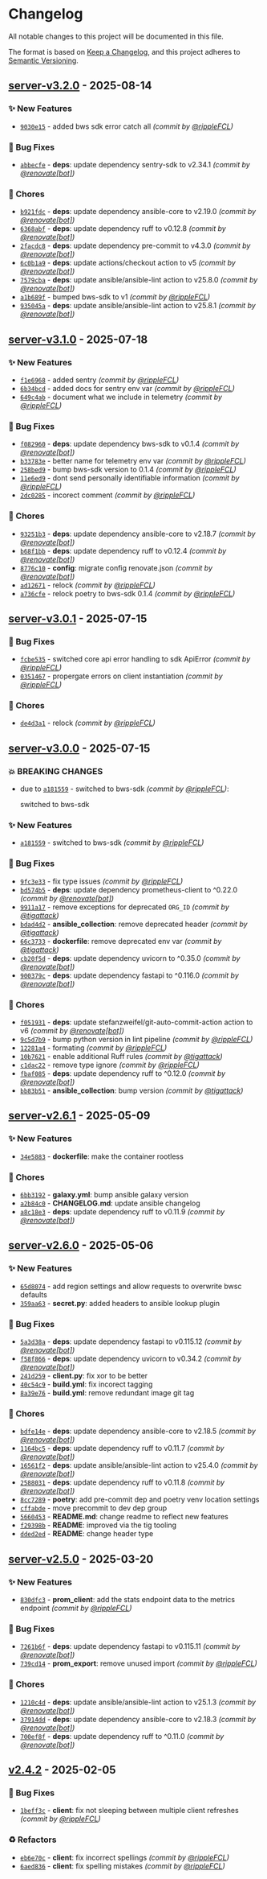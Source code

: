 # Changelog
All notable changes to this project will be documented in this file.

The format is based on [Keep a Changelog](https://keepachangelog.com/en/1.0.0/),
and this project adheres to [Semantic Versioning](https://semver.org/spec/v2.0.0.html).

## [server-v3.2.0] - 2025-08-14
### :sparkles: New Features
- [`9030e15`](https://github.com/rippleFCL/bws-cache/commit/9030e152cdc5ac5ed9a3e6b491bf9f457bde2c4a) - added bws sdk error catch all *(commit by [@rippleFCL](https://github.com/rippleFCL))*

### :bug: Bug Fixes
- [`abbecfe`](https://github.com/rippleFCL/bws-cache/commit/abbecfe126dc7541e9c064bb073579afdc063151) - **deps**: update dependency sentry-sdk to v2.34.1 *(commit by [@renovate[bot]](https://github.com/apps/renovate))*

### :wrench: Chores
- [`b921fdc`](https://github.com/rippleFCL/bws-cache/commit/b921fdc6592c1355b37bdd8588534151b8176e86) - **deps**: update dependency ansible-core to v2.19.0 *(commit by [@renovate[bot]](https://github.com/apps/renovate))*
- [`6368abf`](https://github.com/rippleFCL/bws-cache/commit/6368abf78aafd4c73fb9d38cb2bfb1cf3c9fae7e) - **deps**: update dependency ruff to v0.12.8 *(commit by [@renovate[bot]](https://github.com/apps/renovate))*
- [`2facdc8`](https://github.com/rippleFCL/bws-cache/commit/2facdc864269399abc20401cb0507e5ab13947b7) - **deps**: update dependency pre-commit to v4.3.0 *(commit by [@renovate[bot]](https://github.com/apps/renovate))*
- [`6c0b1a9`](https://github.com/rippleFCL/bws-cache/commit/6c0b1a9243b9772503f25ffbdc89f83db67b58af) - **deps**: update actions/checkout action to v5 *(commit by [@renovate[bot]](https://github.com/apps/renovate))*
- [`7579cba`](https://github.com/rippleFCL/bws-cache/commit/7579cba6cce79e32456c7d7d84d58df5836ceec0) - **deps**: update ansible/ansible-lint action to v25.8.0 *(commit by [@renovate[bot]](https://github.com/apps/renovate))*
- [`a1b689f`](https://github.com/rippleFCL/bws-cache/commit/a1b689f4e7210ded649ad0cc4ba9c3fc94bb925d) - bumped bws-sdk to v1 *(commit by [@rippleFCL](https://github.com/rippleFCL))*
- [`935045a`](https://github.com/rippleFCL/bws-cache/commit/935045a7f6a24b031b5839765842374cba8205b7) - **deps**: update ansible/ansible-lint action to v25.8.1 *(commit by [@renovate[bot]](https://github.com/apps/renovate))*


## [server-v3.1.0] - 2025-07-18
### :sparkles: New Features
- [`f1e6968`](https://github.com/rippleFCL/bws-cache/commit/f1e69681e19ae6d9b7ee15d12733a7e016b10ddf) - added sentry *(commit by [@rippleFCL](https://github.com/rippleFCL))*
- [`6b34bcd`](https://github.com/rippleFCL/bws-cache/commit/6b34bcda4989faaa07be721bc813ebf33f3d5be1) - added docs for sentry env var *(commit by [@rippleFCL](https://github.com/rippleFCL))*
- [`649c4ab`](https://github.com/rippleFCL/bws-cache/commit/649c4ab52525bd213402aad1ad1fa13089089247) - document what we include in telemetry *(commit by [@rippleFCL](https://github.com/rippleFCL))*

### :bug: Bug Fixes
- [`f082960`](https://github.com/rippleFCL/bws-cache/commit/f082960770722d48aaa8b225f1509cffbb11a7db) - **deps**: update dependency bws-sdk to v0.1.4 *(commit by [@renovate[bot]](https://github.com/apps/renovate))*
- [`b33783e`](https://github.com/rippleFCL/bws-cache/commit/b33783e41d2148c0d0545e72cf63010d153f8865) - better name for telemetry env var *(commit by [@rippleFCL](https://github.com/rippleFCL))*
- [`258bed9`](https://github.com/rippleFCL/bws-cache/commit/258bed9a2dd7915d99f2c46b7d9cafd1741b9d00) - bump bws-sdk version to 0.1.4 *(commit by [@rippleFCL](https://github.com/rippleFCL))*
- [`11e6ed9`](https://github.com/rippleFCL/bws-cache/commit/11e6ed976d3e856efe305ebcbdfe47a08de5d95a) - dont send personally identifiable information *(commit by [@rippleFCL](https://github.com/rippleFCL))*
- [`2dc0285`](https://github.com/rippleFCL/bws-cache/commit/2dc02857e62a9e56e30b28c8e1edac094af37e3b) - incorect comment *(commit by [@rippleFCL](https://github.com/rippleFCL))*

### :wrench: Chores
- [`93251b3`](https://github.com/rippleFCL/bws-cache/commit/93251b32954860ecbdf671bf2de856f76f56eff4) - **deps**: update dependency ansible-core to v2.18.7 *(commit by [@renovate[bot]](https://github.com/apps/renovate))*
- [`b68f1bb`](https://github.com/rippleFCL/bws-cache/commit/b68f1bb79692e0d68823ebfb2277726ee8126e62) - **deps**: update dependency ruff to v0.12.4 *(commit by [@renovate[bot]](https://github.com/apps/renovate))*
- [`8776c10`](https://github.com/rippleFCL/bws-cache/commit/8776c109cf231b3c32ebb60a7c993d9d2e9eebd4) - **config**: migrate config renovate.json *(commit by [@renovate[bot]](https://github.com/apps/renovate))*
- [`ad12671`](https://github.com/rippleFCL/bws-cache/commit/ad12671381be4b901c1424774fe4ebb8dc92bf24) - relock *(commit by [@rippleFCL](https://github.com/rippleFCL))*
- [`a736cfe`](https://github.com/rippleFCL/bws-cache/commit/a736cfe6e63ab382f4fd1558189e6014fa254ee8) - relock poetry to bws-sdk 0.1.4 *(commit by [@rippleFCL](https://github.com/rippleFCL))*


## [server-v3.0.1] - 2025-07-15
### :bug: Bug Fixes
- [`fcbe535`](https://github.com/rippleFCL/bws-cache/commit/fcbe53537c9069e9e099e21878dabb8fa26fc3b1) - switched core api error handling to sdk ApiError *(commit by [@rippleFCL](https://github.com/rippleFCL))*
- [`0351467`](https://github.com/rippleFCL/bws-cache/commit/035146776299a5ff80c6f3d2a5d7cb90006db6b6) - propergate errors on client instantiation *(commit by [@rippleFCL](https://github.com/rippleFCL))*

### :wrench: Chores
- [`de4d3a1`](https://github.com/rippleFCL/bws-cache/commit/de4d3a16706c90d243d90784a7edec7830fb075e) - relock *(commit by [@rippleFCL](https://github.com/rippleFCL))*


## [server-v3.0.0] - 2025-07-15
### :boom: BREAKING CHANGES
- due to [`a181559`](https://github.com/rippleFCL/bws-cache/commit/a181559fc79ca66937d3a9bde3fd317def9d2e09) - switched to bws-sdk *(commit by [@rippleFCL](https://github.com/rippleFCL))*:

  switched to bws-sdk


### :sparkles: New Features
- [`a181559`](https://github.com/rippleFCL/bws-cache/commit/a181559fc79ca66937d3a9bde3fd317def9d2e09) - switched to bws-sdk *(commit by [@rippleFCL](https://github.com/rippleFCL))*

### :bug: Bug Fixes
- [`9fc3e33`](https://github.com/rippleFCL/bws-cache/commit/9fc3e3356105af3e9f4b163e634fb4de51cb62ab) - fix type issues *(commit by [@rippleFCL](https://github.com/rippleFCL))*
- [`bd574b5`](https://github.com/rippleFCL/bws-cache/commit/bd574b524c94f0a64d401ed99e2935b15dd89eaa) - **deps**: update dependency prometheus-client to ^0.22.0 *(commit by [@renovate[bot]](https://github.com/apps/renovate))*
- [`9911a17`](https://github.com/rippleFCL/bws-cache/commit/9911a179831e21524cd2b8d5d23f4eea6b4714d4) - remove exceptions for deprecated `ORG_ID` *(commit by [@tigattack](https://github.com/tigattack))*
- [`bdad4d2`](https://github.com/rippleFCL/bws-cache/commit/bdad4d2ef3d32e77801c81ba660f05775a8a12ee) - **ansible_collection**: remove deprecated header *(commit by [@tigattack](https://github.com/tigattack))*
- [`66c3733`](https://github.com/rippleFCL/bws-cache/commit/66c3733f413cca2412f9fefdf1cd5de961f8fdbe) - **dockerfile**: remove deprecated env var *(commit by [@tigattack](https://github.com/tigattack))*
- [`cb20f5d`](https://github.com/rippleFCL/bws-cache/commit/cb20f5d83a70b3dec830ce96be1c40f612bd27c0) - **deps**: update dependency uvicorn to ^0.35.0 *(commit by [@renovate[bot]](https://github.com/apps/renovate))*
- [`900379c`](https://github.com/rippleFCL/bws-cache/commit/900379c202ad2d77bbef4f4a417846c26b8795e9) - **deps**: update dependency fastapi to ^0.116.0 *(commit by [@renovate[bot]](https://github.com/apps/renovate))*

### :wrench: Chores
- [`f051931`](https://github.com/rippleFCL/bws-cache/commit/f051931424a2be0752ef732ed8d053733cc130f7) - **deps**: update stefanzweifel/git-auto-commit-action action to v6 *(commit by [@renovate[bot]](https://github.com/apps/renovate))*
- [`9c5d7b9`](https://github.com/rippleFCL/bws-cache/commit/9c5d7b9ccc425bf0a104b9bcb3872b00849a1b45) - bump python version in lint pipeline *(commit by [@rippleFCL](https://github.com/rippleFCL))*
- [`12281a4`](https://github.com/rippleFCL/bws-cache/commit/12281a473a2654748edef356a3b33375b8f4baf2) - formating *(commit by [@rippleFCL](https://github.com/rippleFCL))*
- [`10b7621`](https://github.com/rippleFCL/bws-cache/commit/10b76214742e6c40b792db4da79270821363fb40) - enable additional Ruff rules *(commit by [@tigattack](https://github.com/tigattack))*
- [`c1dac22`](https://github.com/rippleFCL/bws-cache/commit/c1dac22db53173ba600897590cf22df18c63224b) - remove type ignore *(commit by [@rippleFCL](https://github.com/rippleFCL))*
- [`fbaf085`](https://github.com/rippleFCL/bws-cache/commit/fbaf0857fda514e74050bd56b3c16e032e136541) - **deps**: update dependency ruff to ^0.12.0 *(commit by [@renovate[bot]](https://github.com/apps/renovate))*
- [`bb83b51`](https://github.com/rippleFCL/bws-cache/commit/bb83b51859cf71db4e1d83624f3c00e6f86b0b44) - **ansible_collection**: bump version *(commit by [@tigattack](https://github.com/tigattack))*


## [server-v2.6.1] - 2025-05-09
### :sparkles: New Features
- [`34e5883`](https://github.com/rippleFCL/bws-cache/commit/34e5883e1b3b0c327d0ab43b6610b5e48e51e6cf) - **dockerfile**: make the container rootless

### :wrench: Chores
- [`6bb3192`](https://github.com/rippleFCL/bws-cache/commit/6bb31923185e5443ef3bccac3095f92f0b55b05f) - **galaxy.yml**: bump ansible galaxy version
- [`a2b84c0`](https://github.com/rippleFCL/bws-cache/commit/a2b84c0e3f89ec7a3e5e536b8967f9741b41a8c2) - **CHANGELOG.md**: update ansible changelog
- [`a8c18e3`](https://github.com/rippleFCL/bws-cache/commit/a8c18e3637932c45b053137c5e1541e6ac593064) - **deps**: update dependency ruff to v0.11.9 *(commit by [@renovate[bot]](https://github.com/apps/renovate))*


## [server-v2.6.0] - 2025-05-06
### :sparkles: New Features
- [`65d8074`](https://github.com/rippleFCL/bws-cache/commit/65d8074b2f79a56f94382378595959ca94956890) - add region settings and allow requests to overwrite bwsc defaults
- [`359aa63`](https://github.com/rippleFCL/bws-cache/commit/359aa633257c5d0d20fba11187e339467a2a13c6) - **secret.py**: added headers to ansible lookup plugin

### :bug: Bug Fixes
- [`5a3d38a`](https://github.com/rippleFCL/bws-cache/commit/5a3d38a9b3a345315c01cdc4b1e30e35b603d830) - **deps**: update dependency fastapi to v0.115.12 *(commit by [@renovate[bot]](https://github.com/apps/renovate))*
- [`f58f866`](https://github.com/rippleFCL/bws-cache/commit/f58f8662068a522fb2592dde5518c1e54ce1cd7d) - **deps**: update dependency uvicorn to v0.34.2 *(commit by [@renovate[bot]](https://github.com/apps/renovate))*
- [`241d259`](https://github.com/rippleFCL/bws-cache/commit/241d259522082a29c8ccbfc25350c25254e0f68d) - **client.py**: fix xor to be better
- [`40c54c9`](https://github.com/rippleFCL/bws-cache/commit/40c54c9f0a1c2bbf2a07fa3a65c6d91f365ed583) - **build.yml**: fix incorect tagging
- [`8a39e76`](https://github.com/rippleFCL/bws-cache/commit/8a39e76540131c82376468668246b495d197a404) - **build.yml**: remove redundant image git tag

### :wrench: Chores
- [`bdfe14e`](https://github.com/rippleFCL/bws-cache/commit/bdfe14ede81dda7db5ba4eb211498b7f933bc44f) - **deps**: update dependency ansible-core to v2.18.5 *(commit by [@renovate[bot]](https://github.com/apps/renovate))*
- [`1164bc5`](https://github.com/rippleFCL/bws-cache/commit/1164bc596614925bdd463f4183432946965eb4fd) - **deps**: update dependency ruff to v0.11.7 *(commit by [@renovate[bot]](https://github.com/apps/renovate))*
- [`16561f2`](https://github.com/rippleFCL/bws-cache/commit/16561f2c08e25a6df5037440b1ceeccaa8634799) - **deps**: update ansible/ansible-lint action to v25.4.0 *(commit by [@renovate[bot]](https://github.com/apps/renovate))*
- [`2588031`](https://github.com/rippleFCL/bws-cache/commit/25880313e2eb5fc9d7770d8661fd93d7e42c7bb0) - **deps**: update dependency ruff to v0.11.8 *(commit by [@renovate[bot]](https://github.com/apps/renovate))*
- [`8cc7289`](https://github.com/rippleFCL/bws-cache/commit/8cc7289060b4f63dc8bd1152364d4701f473bc34) - **poetry**: add pre-commit dep and poetry venv location settings
- [`cffabde`](https://github.com/rippleFCL/bws-cache/commit/cffabde7ffd22577a480884f7c64e7edebb9384a) - move precommit to dev dep group
- [`5660453`](https://github.com/rippleFCL/bws-cache/commit/5660453fe87c816e4f2e7dd9f7f237fe222d312a) - **README.md**: change readme to reflect new features
- [`f29398b`](https://github.com/rippleFCL/bws-cache/commit/f29398bd51a7cc1dd73ff5c350f917ad42ce566c) - **README**: improved via the tig tooling
- [`dded2ed`](https://github.com/rippleFCL/bws-cache/commit/dded2ed88b0e7a7cf1404a66d35e4412e8c3304b) - **README**: change header type


## [server-v2.5.0] - 2025-03-20
### :sparkles: New Features
- [`830dfc3`](https://github.com/rippleFCL/bws-cache/commit/830dfc380ca97e703f3d520e16e53015bbe8b47d) - **prom_client**: add the stats endpoint data to the metrics endpoint *(commit by [@rippleFCL](https://github.com/rippleFCL))*

### :bug: Bug Fixes
- [`7261b6f`](https://github.com/rippleFCL/bws-cache/commit/7261b6f035c4804a51c3bf85868d98fe1de0aa38) - **deps**: update dependency fastapi to v0.115.11 *(commit by [@renovate[bot]](https://github.com/apps/renovate))*
- [`739cd14`](https://github.com/rippleFCL/bws-cache/commit/739cd14c21861a7233b057b2f7ecdc582e4f35f8) - **prom_export**: remove unused import *(commit by [@rippleFCL](https://github.com/rippleFCL))*

### :wrench: Chores
- [`1210c4d`](https://github.com/rippleFCL/bws-cache/commit/1210c4d8f0e6280646280cb3fa8ef8d8f7e22088) - **deps**: update ansible/ansible-lint action to v25.1.3 *(commit by [@renovate[bot]](https://github.com/apps/renovate))*
- [`37914dd`](https://github.com/rippleFCL/bws-cache/commit/37914dd946ddd59bc62ab5a3342cc1de2a22aa1b) - **deps**: update dependency ansible-core to v2.18.3 *(commit by [@renovate[bot]](https://github.com/apps/renovate))*
- [`700ef8f`](https://github.com/rippleFCL/bws-cache/commit/700ef8f355e587fd6e4bc03a4271f741a0636ff3) - **deps**: update dependency ruff to ^0.11.0 *(commit by [@renovate[bot]](https://github.com/apps/renovate))*


## [v2.4.2] - 2025-02-05
### :bug: Bug Fixes
- [`1beff3c`](https://github.com/rippleFCL/bws-cache/commit/1beff3c4b1632224cade8bdba3c99805a45196a7) - **client**: fix not sleeping between multiple client refreshes *(commit by [@rippleFCL](https://github.com/rippleFCL))*

### :recycle: Refactors
- [`eb6e70c`](https://github.com/rippleFCL/bws-cache/commit/eb6e70c88fc72d49738b4c1e951364e5ca1edc97) - **client**: fix incorrect spellings *(commit by [@rippleFCL](https://github.com/rippleFCL))*
- [`6aed836`](https://github.com/rippleFCL/bws-cache/commit/6aed836093c65e5466f94a6017662754a9bb3b8a) - **client**: fix spelling mistakes *(commit by [@rippleFCL](https://github.com/rippleFCL))*

[v2.4.2]: https://github.com/rippleFCL/bws-cache/compare/v2.4.1...v2.4.2
[server-v2.5.0]: https://github.com/rippleFCL/bws-cache/compare/ansible-v1.1.0...server-v2.5.0
[server-v2.6.0]: https://github.com/rippleFCL/bws-cache/compare/ansible-v1.1.1...server-v2.6.0
[server-v2.6.1]: https://github.com/rippleFCL/bws-cache/compare/server-v2.6.0...server-v2.6.1
[server-v3.0.0]: https://github.com/rippleFCL/bws-cache/compare/ansible-v1.2.1...server-v3.0.0
[server-v3.0.1]: https://github.com/rippleFCL/bws-cache/compare/server-v3.0.0...server-v3.0.1
[server-v3.1.0]: https://github.com/rippleFCL/bws-cache/compare/server-v3.0.1...server-v3.1.0
[server-v3.2.0]: https://github.com/rippleFCL/bws-cache/compare/server-v3.1.0...server-v3.2.0
